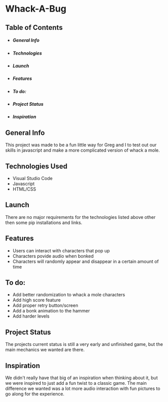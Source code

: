 # Whack-A-Bug
## Table of Contents
* ##### General Info
* ##### Technologies
* ##### Launch
* ##### Features
* ##### To do:
* ##### Project Status
* ##### Inspiration



## General Info
This project was made to be a fun little way for Greg and I to test out our skills in javascript and make a more complicated version of whack a mole.



## Technologies Used
- Visual Studio Code
- Javascript
- HTML/CSS



## Launch
There are no major requirements for the technologies listed above other then some pip installations and links.


## Features
- Users can interact with characters that pop up
- Characters povide audio when bonked
- Characters will randomly appear and disappear in a certain amount of time



## To do:
- Add better randomization to whack a mole characters
- Add high score feature
- Add proper retry button/screen
- Add a bonk animation to the hammer
- Add harder levels



## Project Status
The projects current status is still a very early and unfinished game, but the main mechanics we wanted are there.



## Inspiration
We didn't really have that big of an inspiration when thinking about it, but we were inspired to just add a fun twist to a classic game. The main difference we wanted
was a lot more audio interaction with fun pictures to go along for the experience.
